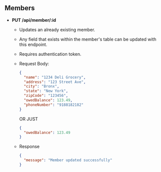 ## Members

- **PUT /api/member/:id**

  - Updates an already existing member.
  - Any field that exists within the member's table can be updated with this endpoint.
  - Requires authentication token.
  - Request Body:

    ```json
    {
      "name": "1234 Deli Grocery",
      "address": "123 Street Ave",
      "city": "Bronx",
      "state": "New York",
      "zipCode": "123456",
      "owedBalance": 123.49,
      "phoneNumber": "9188182182"
    }
    ```

    OR JUST

    ```json
    {
      "owedBalance": 123.49
    }
    ```

  - Response

    ```json
    {
      "message": "Member updated successfully"
    }
    ```
